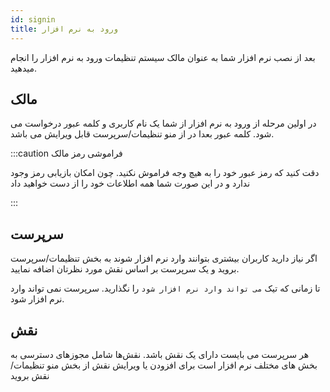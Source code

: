 ```yaml
---
id: signin
title: ورود به نرم افزار
---
```


بعد از نصب نرم افزار شما به عنوان مالک سیستم تنظیمات ورود به نرم افزار را انجام میدهید.

## مالک

در اولین مرحله از ورود به نرم افزار از شما یک نام کاربری و کلمه عبور درخواست می شود.
کلمه عبور بعدا در از منو تنظیمات/سرپرست قابل ویرایش می باشد.

:::caution فراموشی رمز مالک

دقت کنید که رمز عبور خود را به هیچ وجه فراموش نکنید. چون امکان بازیابی رمز وجود ندارد و در این صورت شما همه اطلاعات خود را از دست خواهید داد

:::

## سرپرست

اگر نیاز دارید کاربران بیشتری بتوانند وارد نرم افزار شوند به بخش تنظیمات/سرپرست بروید و یک سرپرست بر اساس نقش مورد نظرتان اضافه نمایید.

تا زمانی که تیک `می تواند وارد نرم افزار شود` را نگذارید. سرپرست نمی تواند وارد نرم افزار شود.

## نقش

هر سرپرست می بایست دارای یک نقش باشد. نقش‌ها شامل مجوزهای دسترسی به بخش های مختلف نرم افزار است
برای افزودن یا ویرایش نقش از بخش منو تنظیمات/نقش بروید
